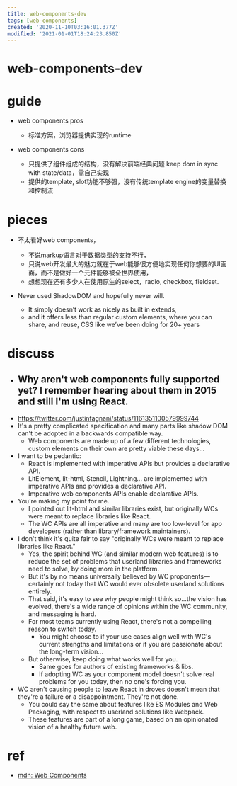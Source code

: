 ```yaml
---
title: web-components-dev
tags: [web-components]
created: '2020-11-10T03:16:01.377Z'
modified: '2021-01-01T18:24:23.850Z'
---
```


# web-components-dev

# guide

- web components pros
  - 标准方案，浏览器提供实现的runtime

- web components cons
  - 只提供了组件组成的结构，没有解决前端经典问题 keep dom in sync with state/data，需自己实现
  - 提供的template, slot功能不够强，没有传统template engine的变量替换和控制流

# pieces

- 不太看好web components，
  - 不说markup语言对于数据类型的支持不行，
  - 只说web开发最大的魅力就在于web能够很方便地实现任何你想要的UI画面，而不是做好一个元件能够被全世界使用，
  - 想想现在还有多少人在使用原生的select，radio, checkbox, fieldset.

- Never used ShadowDOM and hopefully never will. 
  - It simply doesn’t work as nicely as built in extends, 
  - and it offers less than regular custom elements, where you can share, and reuse, CSS like we’ve been doing for 20+ years

# discuss

- ## Why aren't web components fully supported yet? I remember hearing about them in 2015 and still I'm using React.
- https://twitter.com/justinfagnani/status/1161351100579999744
- It's a pretty complicated specification and many parts like shadow DOM can't be adopted in a backwards compatible way.
  - Web components are made up of a few different technologies, custom elements on their own are pretty viable these days...
- I want to be pedantic: 
  - React is implemented with imperative APIs but provides a declarative API. 
  - LitElement, lit-html, Stencil, Lightning... are implemented with imperative APIs and provides a declarative API. 
  - Imperative web components APIs enable declarative APIs.
- You're making my point for me. 
  - I pointed out lit-html and similar libraries exist, but originally WCs were meant to replace libraries like React. 
  - The WC APIs are all imperative and many are too low-level for app developers (rather than library/framework maintainers).
- I don't think it's quite fair to say "originally WCs were meant to replace libraries like React."
  - Yes, the spirit behind WC (and similar modern web features) is to reduce the set of problems that userland libraries and frameworks need to solve, by doing more in the platform.
  - But it's by no means universally believed by WC proponents—certainly not today that WC would ever obsolete userland solutions entirely.
  - That said, it's easy to see why people might think so...the vision has evolved, there's a wide range of opinions within the WC community, and messaging is hard.
  - For most teams currently using React, there's not a compelling reason to switch today. 
    - You might choose to if your use cases align well with WC's current strengths and limitations or if you are passionate about the long-term vision...
  - But otherwise, keep doing what works well for you.
    - Same goes for authors of existing frameworks & libs.
    - If adopting WC as your component model doesn't solve real problems for you today, then no one's forcing you.
- WC aren't causing people to leave React in droves doesn't mean that they're a failure or a disappointment. They're not done.
  - You could say the same about features like ES Modules and Web Packaging, with respect to userland solutions like Webpack.
  - These features are part of a long game, based on an opinionated vision of a healthy future web.

# ref

- [mdn: Web Components](https://developer.mozilla.org/en-US/docs/Web/Web_Components)
